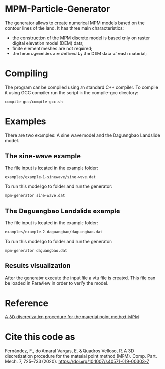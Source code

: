 # MPM-Particle-Generator

The generator allows to create numerical MPM models based on the contour lines of the land. It has three main characteristics: 

- the construction of the MPM discrete model is based only on raster digital elevation model (DEM) data;
- finite element meshes are not required;
- the heterogeneities are defined by the DEM data of each material;

# Compiling

The program can be compiled using an standard C++ compiler. To compile it using GCC compiler run the script in the compile-gcc directory:

```bash
compile-gcc/compile-gcc.sh
```

# Examples

There are two examples: A sine wave model and the Daguangbao Landslide model.

## The sine-wave example

The file input is located in the example folder:

```bash
examples/example-1-sinewave/sine-wave.dat
```

To run this model go to folder and run the generator:

```bash
mpm-generator sine-wave.dat
```

## The Daguangbao Landslide example

The file input is located in the example folder:

```bash
examples/example-2-daguangbao/daguangbao.dat
```

To run this model go to folder and run the generator:

```bash
mpm-generator daguangbao.dat
```

## Results visualization

After the generator execute the input file a vtu file is created. This file can be loaded in ParaView in order to verify the model. 

# Reference

[A 3D discretization procedure for the material point method-MPM](https://doi.org/10.1007/s40571-019-00303-7)

# Cite this code as

Fernández, F., do Amaral Vargas, E. & Quadros Velloso, R. A 3D discretization procedure for the material point method (MPM). Comp. Part. Mech. 7, 725–733 (2020). https://doi.org/10.1007/s40571-019-00303-7
